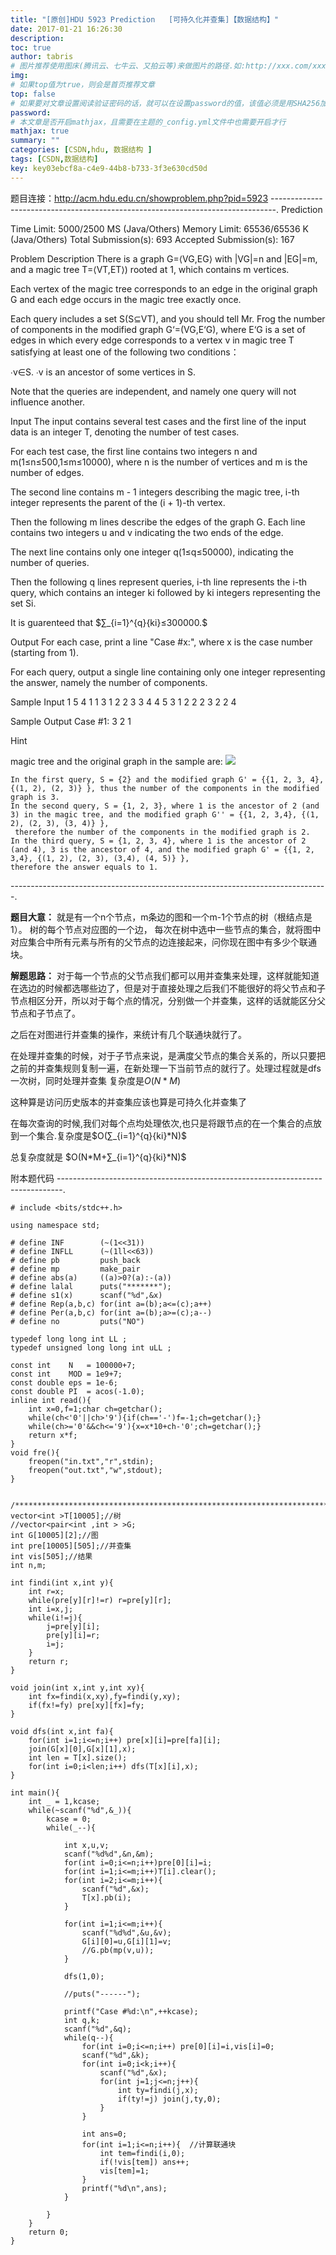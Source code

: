 ```yaml
---
title: "[原创]HDU 5923 Prediction   [可持久化并查集]【数据结构】"
date: 2017-01-21 16:26:30
description:
toc: true
author: tabris
# 图片推荐使用图床(腾讯云、七牛云、又拍云等)来做图片的路径.如:http://xxx.com/xxx.jpg
img:
# 如果top值为true，则会是首页推荐文章
top: false
# 如果要对文章设置阅读验证密码的话，就可以在设置password的值，该值必须是用SHA256加密后的密码，防止被他人识破
password:
# 本文章是否开启mathjax，且需要在主题的_config.yml文件中也需要开启才行
mathjax: true
summary: ""
categories: [CSDN,hdu, 数据结构 ]
tags: [CSDN,数据结构]
key: key03ebcf8a-c4e9-44b8-b733-3f3e630cd50d
---
```


题目连接：http://acm.hdu.edu.cn/showproblem.php?pid=5923
-------------------------------------------------------------------------------.
Prediction

Time Limit: 5000/2500 MS (Java/Others)    Memory Limit: 65536/65536 K (Java/Others)
Total Submission(s): 693    Accepted Submission(s): 167


Problem Description
There is a graph G=⟨VG,EG⟩  with  |VG|=n and |EG|=m, and a magic tree T=⟨VT,ET⟩) rooted at 1, which contains m vertices.

Each vertex of the magic tree corresponds to an edge in the original graph G and each edge occurs in the magic tree exactly once.

Each query includes a set S(S⊆VT), and you should tell Mr. Frog the number of components in the modified graph G‘=(VG,E‘G), where E‘G is a set of edges in which every edge corresponds to a vertex v in magic tree T satisfying at least one of the following two conditions：

∙v∈S.
∙v is an ancestor of some vertices in S.

Note that the queries are independent, and namely one query will not influence another.


Input
The input contains several test cases and the first line of the input data is an integer T, denoting the number of test cases.

For each test case, the first line contains two integers n and m(1≤n≤500,1≤m≤10000), where n is the number of vertices and m is the number of edges.

The second line contains m - 1 integers describing the magic tree, i-th integer represents the parent of the (i + 1)-th vertex.

Then the following m lines describe the edges of the graph G. Each line contains two integers u and v indicating the two ends of the edge.

The next line contains only one integer q(1≤q≤50000), indicating the number of queries.

Then the following q lines represent queries,  i-th line represents the i-th query, which contains an integer ki followed by ki integers representing the set Si.

It is guarenteed that $∑_{i=1}^{q}{ki}≤300000.$


Output
For each case, print a line "Case #x:", where x is the case number (starting from 1).

For each query, output a single line containing only one integer representing the answer, namely the number of components.


Sample Input
1
5 4
1 1 3
1 2
2 3
3 4
4 5
3
1 2
2 2 3
2 2 4


Sample Output
Case #1:
3
2
1


Hint

magic tree and the original graph in the sample are:
![](http://acm.hdu.edu.cn/data/images/C729-1002-1.jpg)

```
In the first query, S = {2} and the modified graph G' = {{1, 2, 3, 4}, {(1, 2), (2, 3)} }, thus the number of the components in the modified graph is 3.
In the second query, S = {1, 2, 3}, where 1 is the ancestor of 2 (and 3) in the magic tree, and the modified graph G'' = {{1, 2, 3,4}, {(1, 2), (2, 3), (3, 4)} },
 therefore the number of the components in the modified graph is 2.
In the third query, S = {1, 2, 3, 4}, where 1 is the ancestor of 2 (and 4), 3 is the ancestor of 4, and the modified graph G' = {{1, 2, 3,4}, {(1, 2), (2, 3), (3,4), (4, 5)} },
therefore the answer equals to 1.
```

-------------------------------------------------------------------------------.

**题目大意：**
就是有一个n个节点，m条边的图和一个m-1个节点的树（根结点是1）。
树的每个节点对应图的一个边，
每次在树中选中一些节点的集合，就将图中对应集合中所有元素与所有的父节点的边连接起来，问你现在图中有多少个联通块。

**解题思路：**
对于每一个节点的父节点我们都可以用并查集来处理，这样就能知道在选边的时候都选哪些边了，但是对于直接处理之后我们不能很好的将父节点和子节点相区分开，所以对于每个点的情况，分别做一个并查集，这样的话就能区分父节点和子节点了。

之后在对图进行并查集的操作，来统计有几个联通块就行了。

在处理并查集的时候，对于子节点来说，是满度父节点的集合关系的，所以只要把之前的并查集规则复制一遍，在新处理一下当前节点的就行了。处理过程就是dfs一次树，同时处理并查集 复杂度是$O(N*M)$

这种算是访问历史版本的并查集应该也算是可持久化并查集了

在每次查询的时候,我们对每个点均处理依次,也只是将跟节点的在一个集合的点放到一个集合.复杂度是$O(∑_{i=1}^{q}{ki}*N)$

总复杂度就是 $O(N*M+∑_{i=1}^{q}{ki}*N)$

附本题代码
-------------------------------------------------------------------------------.
```
# include <bits/stdc++.h>

using namespace std;

# define INF        (~(1<<31))
# define INFLL      (~(1ll<<63))
# define pb         push_back
# define mp         make_pair
# define abs(a)     ((a)>0?(a):-(a))
# define lalal      puts("*******");
# define s1(x)      scanf("%d",&x)
# define Rep(a,b,c) for(int a=(b);a<=(c);a++)
# define Per(a,b,c) for(int a=(b);a>=(c);a--)
# define no         puts("NO")

typedef long long int LL ;
typedef unsigned long long int uLL ;

const int    N   = 100000+7;
const int    MOD = 1e9+7;
const double eps = 1e-6;
const double PI  = acos(-1.0);
inline int read(){
    int x=0,f=1;char ch=getchar();
    while(ch<'0'||ch>'9'){if(ch=='-')f=-1;ch=getchar();}
    while(ch>='0'&&ch<='9'){x=x*10+ch-'0';ch=getchar();}
    return x*f;
}
void fre(){
    freopen("in.txt","r",stdin);
    freopen("out.txt","w",stdout);
}


/***********************************************************************/
vector<int >T[10005];//树
//vector<pair<int ,int > >G;
int G[10005][2];//图
int pre[10005][505];//并查集
int vis[505];//结果
int n,m;

int findi(int x,int y){
    int r=x;
    while(pre[y][r]!=r) r=pre[y][r];
    int i=x,j;
    while(i!=j){
        j=pre[y][i];
        pre[y][i]=r;
        i=j;
    }
    return r;
}

void join(int x,int y,int xy){
    int fx=findi(x,xy),fy=findi(y,xy);
    if(fx!=fy) pre[xy][fx]=fy;
}

void dfs(int x,int fa){
    for(int i=1;i<=n;i++) pre[x][i]=pre[fa][i];
    join(G[x][0],G[x][1],x);
    int len = T[x].size();
    for(int i=0;i<len;i++) dfs(T[x][i],x);
}

int main(){
    int _ = 1,kcase;
    while(~scanf("%d",&_)){
        kcase = 0;
        while(_--){

            int x,u,v;
            scanf("%d%d",&n,&m);
            for(int i=0;i<=n;i++)pre[0][i]=i;
            for(int i=1;i<=m;i++)T[i].clear();
            for(int i=2;i<=m;i++){
                scanf("%d",&x);
                T[x].pb(i);
            }

            for(int i=1;i<=m;i++){
                scanf("%d%d",&u,&v);
                G[i][0]=u,G[i][1]=v;
                //G.pb(mp(v,u));
            }

            dfs(1,0);

            //puts("------");

            printf("Case #%d:\n",++kcase);
            int q,k;
            scanf("%d",&q);
            while(q--){
                for(int i=0;i<=n;i++) pre[0][i]=i,vis[i]=0;
                scanf("%d",&k);
                for(int i=0;i<k;i++){
                    scanf("%d",&x);
                    for(int j=1;j<=n;j++){
                        int ty=findi(j,x);
                        if(ty!=j) join(j,ty,0);
                    }
                }

                int ans=0;
                for(int i=1;i<=n;i++){  //计算联通块
                    int tem=findi(i,0);
                    if(!vis[tem]) ans++;
                    vis[tem]=1;
                }
                printf("%d\n",ans);
            }

        }
    }
    return 0;
}

```